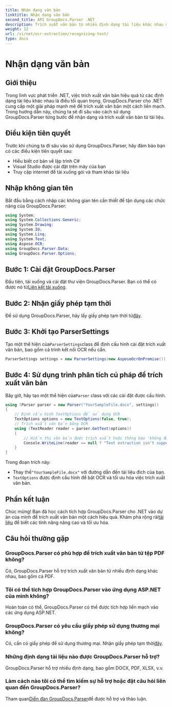 ```yaml
---
title: Nhận dạng văn bản
linktitle: Nhận dạng văn bản
second_title: API GroupDocs.Parser .NET
description: Trích xuất văn bản từ nhiều định dạng tài liệu khác nhau một cách hiệu quả với GroupDocs.Parser cho .NET. Tích hợp dễ dàng và khả năng OCR mạnh mẽ.
weight: 12
url: /vi/net/ocr-extraction/recognizing-text/
type: docs
---
```

# Nhận dạng văn bản

## Giới thiệu
Trong lĩnh vực phát triển .NET, việc trích xuất văn bản hiệu quả từ các định dạng tài liệu khác nhau là điều tối quan trọng. GroupDocs.Parser cho .NET cung cấp một giải pháp mạnh mẽ để trích xuất văn bản một cách liền mạch. Trong hướng dẫn này, chúng ta sẽ đi sâu vào cách sử dụng GroupDocs.Parser từng bước để nhận dạng và trích xuất văn bản từ tài liệu.
## Điều kiện tiên quyết
Trước khi chúng ta đi sâu vào sử dụng GroupDocs.Parser, hãy đảm bảo bạn có các điều kiện tiên quyết sau:
- Hiểu biết cơ bản về lập trình C#
- Visual Studio được cài đặt trên máy của bạn
- Truy cập internet để tải xuống gói và tham khảo tài liệu

## Nhập không gian tên
Bắt đầu bằng cách nhập các không gian tên cần thiết để tận dụng các chức năng của GroupDocs.Parser:
```csharp
using System;
using System.Collections.Generic;
using System.Drawing;
using System.IO;
using System.Linq;
using System.Text;
using Aspose.OCR;
using GroupDocs.Parser.Data;
using GroupDocs.Parser.Options;
```
## Bước 1: Cài đặt GroupDocs.Parser
 Đầu tiên, tải xuống và cài đặt thư viện GroupDocs.Parser. Bạn có thể có được nó từ[Liên kết tải xuống](https://releases.groupdocs.com/parser/net/).
## Bước 2: Nhận giấy phép tạm thời
 Để sử dụng GroupDocs.Parser, hãy lấy giấy phép tạm thời từ[đây](https://purchase.groupdocs.com/temporary-license/).
## Bước 3: Khởi tạo ParserSettings
 Tạo một thể hiện của`ParserSettings`class để định cấu hình cài đặt trích xuất văn bản, bao gồm cả trình kết nối OCR nếu cần.
```csharp
ParserSettings settings = new ParserSettings(new AsposeOcrOnPremise());
```
## Bước 4: Sử dụng trình phân tích cú pháp để trích xuất văn bản
 Bây giờ, hãy tạo một thể hiện của`Parser` class với các cài đặt được cấu hình.
```csharp
using (Parser parser = new Parser("YourSampleFile.docx", settings))
{
    // Định cấu hình TextOptions để sử dụng OCR
    TextOptions options = new TextOptions(false, true);
    // Trích xuất văn bản bằng OCR
    using (TextReader reader = parser.GetText(options))
    {
        // Hiển thị văn bản được trích xuất hoặc thông báo 'không được hỗ trợ'
        Console.WriteLine(reader == null ? "Text extraction isn't supported" : reader.ReadToEnd());
    }
}
```
Trong đoạn trích này:
-  Thay thế`"YourSampleFile.docx"` với đường dẫn đến tài liệu đích của bạn.
- `TextOptions` được định cấu hình để bật OCR và tối ưu hóa việc trích xuất văn bản.

## Phần kết luận
 Chúc mừng! Bạn đã học cách tích hợp GroupDocs.Parser cho .NET vào dự án của mình để trích xuất văn bản một cách hiệu quả. Khám phá rộng rãi[tài liệu](https://tutorials.groupdocs.com/parser/net/) để biết các tính năng nâng cao và tối ưu hóa.

## Câu hỏi thường gặp
### GroupDocs.Parser có phù hợp để trích xuất văn bản từ tệp PDF không?
Có, GroupDocs.Parser hỗ trợ trích xuất văn bản từ nhiều định dạng khác nhau, bao gồm cả PDF.
### Tôi có thể tích hợp GroupDocs.Parser vào ứng dụng ASP.NET của mình không?
Hoàn toàn có thể, GroupDocs.Parser có thể được tích hợp liền mạch vào các ứng dụng ASP.NET.
### GroupDocs.Parser có yêu cầu giấy phép sử dụng thương mại không?
Có, cần có giấy phép để sử dụng thương mại. Nhận giấy phép tạm thời[đây](https://purchase.groupdocs.com/temporary-license/).
### Những định dạng tài liệu nào được GroupDocs.Parser hỗ trợ?
GroupDocs.Parser hỗ trợ nhiều định dạng, bao gồm DOCX, PDF, XLSX, v.v.
### Làm cách nào tôi có thể tìm kiếm sự hỗ trợ hoặc đặt câu hỏi liên quan đến GroupDocs.Parser?
 Tham quan[Diễn đàn GroupDocs.Parser](https://forum.groupdocs.com/c/parser/17)để được hỗ trợ và thảo luận.